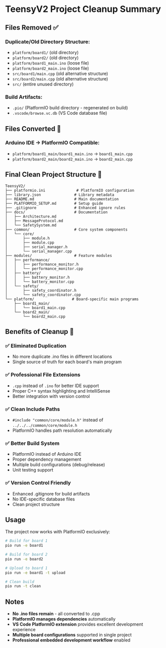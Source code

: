 # TeensyV2 Project Cleanup Summary

## Files Removed ✅

### Duplicate/Old Directory Structure:
- `platform/board1/` (old directory)
- `platform/board2/` (old directory) 
- `platform/board1_main.ino` (loose file)
- `platform/board2_main.ino` (loose file)
- `src/board1/main.cpp` (old alternative structure)
- `src/board2/main.cpp` (old alternative structure)
- `src/` (entire unused directory)

### Build Artifacts:
- `.pio/` (PlatformIO build directory - regenerated on build)
- `.vscode/browse.vc.db` (VS Code database file)

## Files Converted 🔄

### Arduino IDE → PlatformIO Compatible:
- `platform/board1_main/board1_main.ino` → `board1_main.cpp`
- `platform/board2_main/board2_main.ino` → `board2_main.cpp`

## Final Clean Project Structure 📁

```
TeensyV2/
├── platformio.ini              # PlatformIO configuration
├── library.json               # Library metadata  
├── README.md                  # Main documentation
├── PLATFORMIO_SETUP.md        # Setup guide
├── .gitignore                 # Enhanced ignore rules
├── docs/                      # Documentation
│   ├── Architecture.md
│   ├── MessageProtocol.md
│   └── SafetySystem.md
├── common/                    # Core system components
│   └── core/
│       ├── module.h
│       ├── module.cpp
│       ├── serial_manager.h
│       └── serial_manager.cpp
├── modules/                   # Feature modules
│   ├── performance/
│   │   ├── performance_monitor.h
│   │   └── performance_monitor.cpp
│   ├── battery/
│   │   ├── battery_monitor.h
│   │   └── battery_monitor.cpp
│   └── safety/
│       ├── safety_coordinator.h
│       └── safety_coordinator.cpp
└── platform/                 # Board-specific main programs
    ├── board1_main/
    │   └── board1_main.cpp
    └── board2_main/
        └── board2_main.cpp
```

## Benefits of Cleanup 🎯

### ✅ **Eliminated Duplication**
- No more duplicate .ino files in different locations
- Single source of truth for each board's main program

### ✅ **Professional File Extensions** 
- `.cpp` instead of `.ino` for better IDE support
- Proper C++ syntax highlighting and IntelliSense
- Better integration with version control

### ✅ **Clean Include Paths**
- `#include "common/core/module.h"` instead of `../../../common/core/module.h`
- PlatformIO handles path resolution automatically

### ✅ **Better Build System**
- PlatformIO instead of Arduino IDE
- Proper dependency management
- Multiple build configurations (debug/release)
- Unit testing support

### ✅ **Version Control Friendly**
- Enhanced .gitignore for build artifacts
- No IDE-specific database files
- Clean project structure

## Usage

The project now works with PlatformIO exclusively:

```bash
# Build for board 1
pio run -e board1

# Build for board 2  
pio run -e board2

# Upload to board 1
pio run -e board1 -t upload

# Clean build
pio run -t clean
```

## Notes

- **No .ino files remain** - all converted to .cpp
- **PlatformIO manages dependencies** automatically  
- **VS Code PlatformIO extension** provides excellent development experience
- **Multiple board configurations** supported in single project
- **Professional embedded development workflow** enabled
